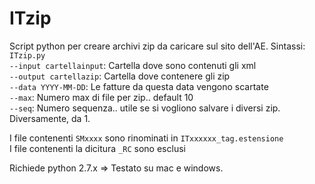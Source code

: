 # ITzip

Script python per creare archivi zip da caricare sul sito dell'AE.
Sintassi:  
   `ITzip.py`  
   `--input cartellainput`: Cartella dove sono contenuti gli xml  
   `--output cartellazip`: Cartella dove contenere gli zip  
   `--data YYYY-MM-DD`: Le fatture da questa data vengono scartate  
   `--max`: Numero max di file per zip.. default 10  
   `--seq`: Numero sequenza.. utile se si vogliono salvare i diversi zip. Diversamente, da 1.  
   
I file contenenti `SMxxxx` sono rinominati in `ITxxxxxx_tag.estensione`  
I file contenenti la dicitura `_RC` sono esclusi  

Richiede python 2.7.x => Testato su mac e windows.

